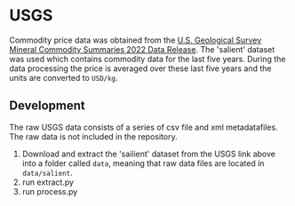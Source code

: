 # USGS

Commodity price data was obtained from the [U.S. Geological Survey Mineral Commodity Summaries 2022 Data Release](https://www.sciencebase.gov/catalog/item/6197ccbed34eb622f692ee1c). The 'salient' dataset was used which contains commodity data for the last five years. During the data processing the price is averaged over these last five years and the units are converted to `USD/kg`.

## Development
The raw USGS data consists of a series of csv file and xml metadatafiles. The raw data is not included in the repository.

1. Download and extract the 'sailient' dataset from the USGS link above into a folder called `data`, meaning that raw data files are located in `data/salient`. 
2. run extract.py
3. run process.py